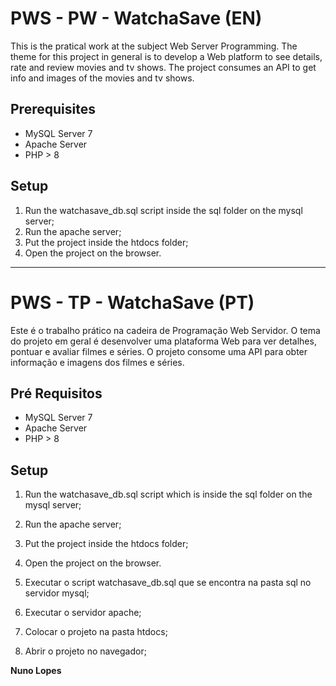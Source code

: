 # PWS - PW - WatchaSave (EN)

This is the pratical work at the subject Web Server Programming. The theme for this project in general is to develop a Web platform to see details, rate and review movies and tv shows. 
The project consumes an API to get info and images of the movies and tv shows. 

## Prerequisites

* MySQL Server 7
* Apache Server
* PHP > 8

## Setup

1.  Run the watchasave_db.sql script inside the sql folder on the mysql server; 
2.  Run the apache server;
3.  Put the project inside the htdocs folder;
4.  Open the project on the browser.
-----

# PWS - TP - WatchaSave (PT)

Este é o trabalho prático na cadeira de Programação Web Servidor. O tema do projeto em geral é desenvolver uma plataforma Web para ver detalhes, pontuar e avaliar filmes e séries.
O projeto consome uma API para obter informação e imagens dos filmes e séries.

## Pré Requisitos

* MySQL Server 7
* Apache Server
* PHP > 8

## Setup

1.  Run the watchasave_db.sql script which is inside the sql folder on the mysql server; 
2.  Run the apache server;
3.  Put the project inside the htdocs folder;
4.  Open the project on the browser.

1.  Executar o script watchasave_db.sql que se encontra na pasta sql no servidor mysql;
2.  Executar o servidor apache;
3.  Colocar o projeto na pasta htdocs;
4.  Abrir o projeto no navegador;

**Nuno Lopes**
